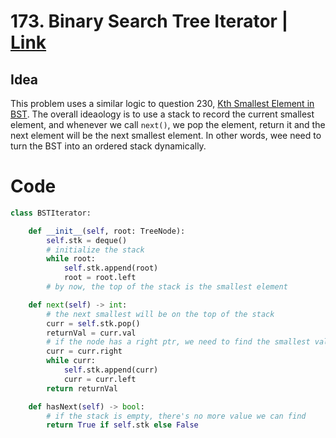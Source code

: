 # 173. Binary Search Tree Iterator | [Link](https://leetcode.com/problems/binary-search-tree-iterator/)
## Idea
This problem uses a similar logic to question 230, [Kth Smallest Element in BST](https://github.com/lorenzoc25/LeetCodeNotes/blob/main/Trees/230KthSmallInBST.md). The overall ideaology is to use a stack to record the current smallest element, and whenever we call `next()`, we pop the element, return it and the next element will be the next smallest element. In other words, wee need to turn the BST into an ordered stack dynamically.

# Code
```py
class BSTIterator:

    def __init__(self, root: TreeNode):
        self.stk = deque()
        # initialize the stack
        while root:
            self.stk.append(root)
            root = root.left
        # by now, the top of the stack is the smallest element

    def next(self) -> int:
        # the next smallest will be on the top of the stack
        curr = self.stk.pop()
        returnVal = curr.val
        # if the node has a right ptr, we need to find the smallest value that is larger than this node
        curr = curr.right
        while curr:
            self.stk.append(curr)
            curr = curr.left
        return returnVal

    def hasNext(self) -> bool:
        # if the stack is empty, there's no more value we can find
        return True if self.stk else False
```